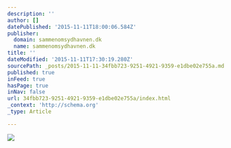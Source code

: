 ```yaml
---
description: ''
author: []
datePublished: '2015-11-11T18:00:06.584Z'
publisher:
  domain: sammenomsydhavnen.dk
  name: sammenomsydhavnen.dk
title: ''
dateModified: '2015-11-11T17:30:19.280Z'
sourcePath: _posts/2015-11-11-34fbb723-9251-4921-9359-e1dbe02e755a.md
published: true
inFeed: true
hasPage: true
inNav: false
url: 34fbb723-9251-4921-9359-e1dbe02e755a/index.html
_context: 'http://schema.org'
_type: Article

---
```

![](http://sammenomsydhavnen.dk/modules/mod_news_pro_gk4/cache/stories.glimt.Kontor1nsp_524.jpg)